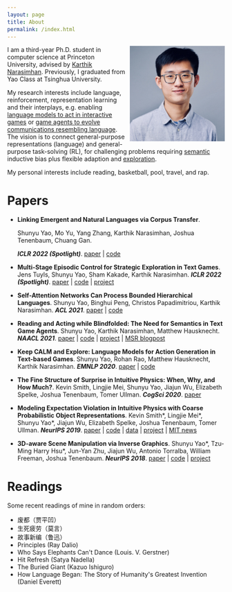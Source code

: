 ```yaml
---
layout: page
title: About
permalink: /index.html
---
```


<img style="float:right; padding-left:10px" src="images/self.jpeg" width="220" height="220">

I am a third-year Ph.D. student in computer science at Princeton University, advised by [Karthik Narasimhan](https://www.cs.princeton.edu/~karthikn/). Previously, I graduated from Yao Class at Tsinghua University.

<!-- My research interests include language, reinforcement, representation learning and their interplays, e.g. enabling language models to act in interactive games [EMNLP'20], or game agents to evolve communications resembling language [ICLR'22 (1)]. 
The vision is to connect general-purpose representations (language) and general-purpose task-solving (RL), for challenging problems requiring semantic [NAACL'21] inductive bias plus flexible adaption and exploration [ICLR'22 (2)].
 -->


My research interests include language, reinforcement, representation learning and their interplays, e.g. enabling [language models to act in interactive games](https://arxiv.org/abs/2010.02903) or [game agents to evolve communications resembling language](http://arxiv.org/abs/2203.13344). 
The vision is to connect general-purpose representations (language) and general-purpose task-solving (RL), for challenging problems requiring [semantic](https://arxiv.org/abs/2103.13552) inductive bias plus flexible adaption and [exploration](https://arxiv.org/abs/2201.01251).


<!-- The goal is twofold: to leverage language priors for grounded and interactive tasks, and to leverage such domains for more functional and  langauge modeling. -->

My personal interests include reading, basketball, pool, travel, and rap. 


# Papers

- 
    **Linking Emergent and Natural Languages via Corpus Transfer**.
    
    Shunyu Yao, Mo Yu, Yang Zhang, Karthik Narasimhan, Joshua Tenenbaum, Chuang Gan. 
    
    ___ICLR 2022 (Spotlight)___. 
[paper](http://arxiv.org/abs/2203.13344) | 
[code](https://github.com/ysymyth/ec-nl)


- **Multi-Stage Episodic Control for Strategic Exploration in Text Games**.
Jens Tuyls, Shunyu Yao, Sham Kakade, Karthik Narasimhan.
___ICLR 2022 (Spotlight)___.
[paper](https://arxiv.org/abs/2201.01251) | 
[code](https://github.com/princeton-nlp/XTX) | 
[project](https://sites.google.com/princeton.edu/xtx)


- **Self-Attention Networks Can Process Bounded Hierarchical Languages**.
Shunyu Yao, Binghui Peng, Christos Papadimitriou, Karthik Narasimhan.
___ACL 2021___. 
[paper](https://arxiv.org/abs/2105.11115) | 
[code](https://github.com/princeton-nlp/dyck-transformer)

- **Reading and Acting while Blindfolded: The Need for Semantics in Text Game Agents**.
Shunyu Yao, Karthik Narasimhan, Matthew Hausknecht.
___NAACL 2021___. 
[paper](https://arxiv.org/abs/2103.13552) | 
[code](https://github.com/princeton-nlp/blindfold-textgame) |
[project](https://blindfolded.cs.princeton.edu) | 
[MSR blogpost](https://www.microsoft.com/en-us/research/blog/building-stronger-semantic-understanding-into-text-game-reinforcement-learning-agents/)

- **Keep CALM and Explore: Language Models for Action Generation in Text-based Games**.
Shunyu Yao, Rohan Rao, Matthew Hausknecht, Karthik Narasimhan.
___EMNLP 2020___. 
[paper](https://arxiv.org/abs/2010.02903) | 
[code](https://github.com/princeton-nlp/calm-textgame)

- **The Fine Structure of Surprise in Intuitive Physics: When, Why, and How Much?**.
Kevin Smith, Lingjie Mei, Shunyu Yao, Jiajun Wu, Elizabeth Spelke, Joshua Tenenbaum, Tomer Ullman.
___CogSci 2020___.
[paper](https://ysymyth.github.io/papers/surprise_cogsci.pdf)

- **Modeling Expectation Violation in Intuitive Physics with Coarse Probabilistic Object Representations**.
Kevin Smith\*, Lingjie Mei\*, Shunyu Yao\*, Jiajun Wu, Elizabeth Spelke, Joshua Tenenbaum, Tomer Ullman.
___NeurIPS 2019___.
[paper](http://papers.neurips.cc/paper/9100-modeling-expectation-violation-in-intuitive-physics-with-coarse-probabilistic-object-representations.pdf) | 
[code](https://github.com/JerryLingjieMei/ADEPT-Model-Release) | 
[data](https://github.com/JerryLingjieMei/ADEPT-Dataset-Release) |
[project](http://physadept.csail.mit.edu) | 
[MIT news](http://news.mit.edu/2019/adept-ai-machines-laws-physics-1202)

- **3D-aware Scene Manipulation via Inverse Graphics**.
Shunyu Yao\*, Tzu-Ming Harry Hsu\*, Jun-Yan Zhu, Jiajun Wu, Antonio Torralba, William Freeman, Joshua Tenenbaum.
___NeurIPS 2018___.
[paper](https://arxiv.org/abs/1808.09351) | 
[code](https://github.com/ysymyth/3D-SDN) | 
[project](http://3dsdn.csail.mit.edu)


# Readings
Some recent readings of mine in random orders:
* 废都（贾平凹）
* 生死疲劳（莫言）
* 故事新编（鲁迅）
* Principles (Ray Dalio)
* Who Says Elephants Can't Dance (Louis. V. Gerstner)
* Hit Refresh (Satya Nadella)
* The Buried Giant (Kazuo Ishiguro)
* How Language Began: The Story of Humanity's Greatest Invention (Daniel Everett)

<!-- <div id="CALM"></div> -->

<!-- My research interests include language, reinforcement, representation learning and their interplays, e.g. enabling [language models to act in interactive games](#CALM) or [game agents to evolve communications resembling language](#EC).  -->
<!-- The vision is to connect general-purpose representations (language) and general-purpose task-solving (RL) for challenging problems requiring [semantic](#Blindfold) inductive bias and flexible adaption/[exploration](#XTX). -->
